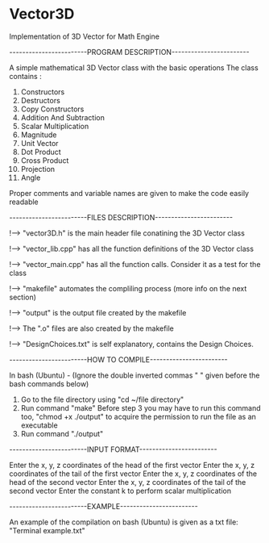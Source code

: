 # Vector3D

Implementation of 3D Vector for Math Engine

------------------------PROGRAM DESCRIPTION------------------------

A simple mathematical 3D Vector class with the basic operations
The class contains :
  1.  Constructors
  2.  Destructors
  3.  Copy Constructors
  4.  Addition And Subtraction
  5.  Scalar Multiplication
  6.  Magnitude
  7.  Unit Vector
  8.  Dot Product
  9.  Cross Product
  10. Projection
  11. Angle

Proper comments and variable names are given to make the code easily readable


------------------------FILES DESCRIPTION------------------------

!-->  "vector3D.h" is the main header file conatining the 3D Vector class

!-->  "vector_lib.cpp" has all the function definitions of the 3D Vector class

!-->  "vector_main.cpp" has all the function calls. Consider it as a test for the class

!-->  "makefile" automates the compliling process (more info on the next section)

!-->  "output" is the output file created by the makefile

!-->  The ".o" files are also created by the makefile

!-->  "DesignChoices.txt" is self explanatory, contains the Design Choices.



------------------------HOW TO COMPILE------------------------

In bash (Ubuntu) -
(Ignore the double inverted commas " " given before the bash commands below)
1. Go to the file directory using "cd ~/file directory"
2. Run command "make"
Before step 3 you may have to run this command too, "chmod +x ./output" to acquire the permission to run the file as an executable
3. Run command "./output"


------------------------INPUT FORMAT------------------------

Enter the x, y, z coordinates of the head of the first vector
Enter the x, y, z coordinates of the tail of the first vector
Enter the x, y, z coordinates of the head of the second vector
Enter the x, y, z coordinates of the tail of the second vector
Enter the constant k to perform scalar multiplication

------------------------EXAMPLE------------------------

An example of the compilation on bash (Ubuntu) is given as a txt file: "Terminal example.txt"
